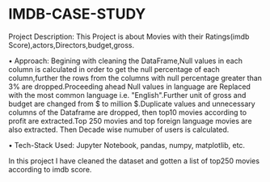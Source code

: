 # IMDB-CASE-STUDY
Project Description: This Project is about Movies with their Ratings(imdb Score),actors,Directors,budget,gross.

• Approach: Begining with cleaning the DataFrame,Null values in each column is calculated in order to get the null percentage of each column,further the rows from the columns with null percentage greater than 3% are dropped.Proceeding ahead Null values in language are Replaced with the most common language i.e. "English".Further unit of gross and budget are changed from $ to million $.Duplicate values and unnecessary columns of the Dataframe are dropped, then top10 movies according to profit are extracted.Top 250 movies and top foreign language movies are also extracted. Then Decade wise numuber of users is calculated.

• Tech-Stack Used: Jupyter Notebook, pandas, numpy, matplotlib, etc.

In this project I have cleaned the dataset and gotten a list of top250 movies according to imdb score. 
